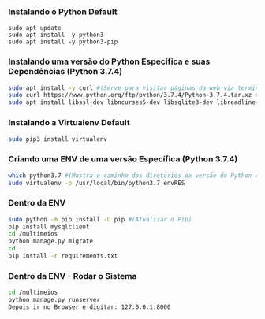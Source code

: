 ### Instalando o Python Default

```
sudo apt update
sudo apt install -y python3
sudo apt install -y python3-pip
```

### Instalando uma versão do Python Específica e suas Dependências (Python 3.7.4)

```bash
sudo apt install -y curl #(Serve para visitar páginas da web via terminal)
sudo curl https://www.python.org/ftp/python/3.7.4/Python-3.7.4.tar.xz > Python-3.7.4.tar.xz #(Baixar a versão Python 3.7.4)
sudo apt install libssl-dev libncurses5-dev libsqlite3-dev libreadline-dev libtk libgdm-dev libdb4o-cil-dev libpcap-dev #(Dependências do Python)

```

### Instalando a Virtualenv Default

```bash
sudo pip3 install virtualenv
```

### Criando uma ENV de uma versão Específica (Python 3.7.4)

```bash
which python3.7 #(Mostra o caminho dos diretórios da versão do Python escolhida)
sudo virtualenv -p /usr/local/bin/python3.7 envRES
```

### Dentro da ENV

```bash
sudo python -m pip install -U pip #(Atualizar o Pip)
pip install mysqlclient
cd /multimeios
python manage.py migrate
cd ..
pip install -r requirements.txt

```

### Dentro da ENV - Rodar o Sistema

```bash
cd /multimeios
python manage.py runserver
Depois ir no Browser e digitar: 127.0.0.1:8000
```
